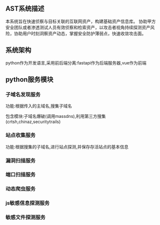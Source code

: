 ## AST系统描述

本系统旨在快速侦察与目标关联的互联网资产，构建基础资产信息库。 协助甲方安全团队或者渗透测试人员有效侦察和检索资产，以攻击者视角持续探测资产风险，协助用户时刻洞察资产动态，掌握安全防护薄弱点，快速收敛攻击面。

## 系统架构

python作为开发语言,采用前后端分离:fastapi作为后端服务器,vue作为前端

## python服务模块

### 子域名发现服务

功能:根据传入的主域名,搜集子域名

包含模块:子域名爆破(调用massdns),利用第三方搜集(crtsh,chinaz,securitytrails)

### 站点收集服务

功能:根据搜集的子域名,进行站点探测,并保存存活站点的基本信息

### 漏洞扫描服务

### 端口扫描服务

### 动态爬虫服务

### js敏感信息探测服务

### 敏感文件探测服务

